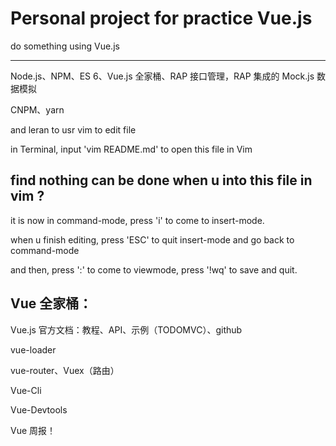 # Personal project for practice Vue.js

do something using Vue.js

---

Node.js、NPM、ES 6、Vue.js 全家桶、RAP 接口管理，RAP 集成的 Mock.js 数据模拟

CNPM、yarn

and leran to usr vim to edit file

in Terminal, input 'vim README.md' to open this file in Vim

find nothing can be done when u into this file in vim ?
---
it is now in command-mode, press 'i' to come to insert-mode.

when u finish editing, press 'ESC' to quit insert-mode and go back to command-mode

and then, press ':' to come to viewmode, press '!wq' to save and quit.

Vue 全家桶：
---
Vue.js 官方文档：教程、API、示例（TODOMVC）、github

vue-loader

vue-router、Vuex（路由）

Vue-Cli

Vue-Devtools

Vue 周报！

